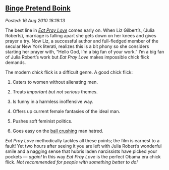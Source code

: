  
[Binge Pretend Boink](https://bakerjd99.wordpress.com/2010/08/16/binge-pretend-boink/)
-------------------------------------------------------------------------------------

*Posted: 16 Aug 2010 18:19:13*

The best line in [*Eat Pray
Love*](https://www.rottentomatoes.com/m/eat\_pray\_love/) comes early on.
When Liz Gilbert’s, (Julia Roberts), marriage is falling apart she gets
down on her knees and gives prayer a try. Now Liz, a successful author
and full-fledged member of the secular New York literati, realizes this
is a bit phony so she considers starting her prayer with, “Hello God,
I’m a big fan of your work.” I’m a big fan of Julia Robert’s work but
*Eat Pray Love* makes impossible chick flick demands.

The modern chick flick is a difficult genre. A good chick flick:

1.  Caters to women without alienating men.

2.  Treats *important but not serious* themes.

3.  Is funny in a harmless inoffensive way.

4.  Offers up current female fantasies of the ideal man.

5.  Pushes soft feminist politics.

6.  Goes easy on the [ball
    crushing](https://www.urbandictionary.com/define.php?term=ball%20crush)
    man hatred.

*Eat Pray Love* methodically tackles all these points; the film is
earnest to a fault! Yet two hours after seeing it you are left with
Julia Robert’s wonderful smile and a nagging sense that hubris laden
narcissists have picked your pockets — *again!* In this way *Eat Pray
Love* is the perfect Obama era chick flick. *Not recommended for people
with something better to do!*
